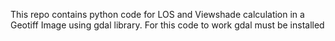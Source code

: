 This repo contains python code for LOS and Viewshade calculation in a Geotiff Image using gdal library. For this code to work gdal must be installed 
